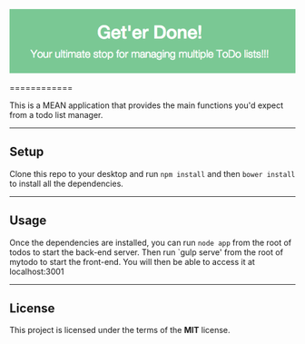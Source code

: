 ![Logo](https://raw.githubusercontent.com/b33rTiger/mytodoapp/master/mytodo/src/assets/images/Geter%20Done%20Home.png)

============

This is a MEAN application that provides the main functions you'd expect from a todo list manager.

---

## Setup
Clone this repo to your desktop and run `npm install` and then `bower install` to install all the dependencies.


---

## Usage

Once the dependencies are installed, you can run  `node app` from the root of todos to start the back-end server. Then run `gulp serve' from the root of mytodo to start the front-end. You will then be able to access it at localhost:3001

---

## License

This project is licensed under the terms of the **MIT** license.
